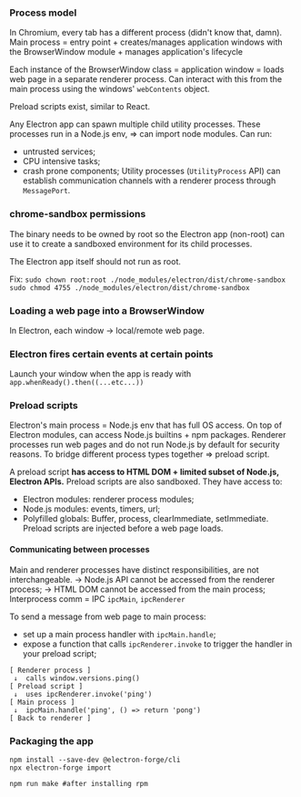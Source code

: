 ### Process model
In Chromium, every tab has a different process (didn't know that, damn).
Main process = entry point + creates/manages application windows with the BrowserWindow module + manages application's lifecycle

Each instance of the BrowserWindow class = application window = loads web page in a separate renderer process. Can interact with this from the main process using the windows' `webContents` object.

Preload scripts exist, similar to React.

Any Electron app can spawn multiple child utility processes. These processes run in a Node.js env, => can import node modules. Can run:
- untrusted services;
- CPU intensive tasks;
- crash prone components;
Utility processes (`UtilityProcess` API) can establish communication channels with a renderer process through `MessagePort`.

### chrome-sandbox permissions
The binary needs to be owned by root so the Electron app (non-root) can use it to create a sandboxed environment for its child processes. 

The Electron app itself should not run as root.

Fix:
`sudo chown root:root ./node_modules/electron/dist/chrome-sandbox`
`sudo chmod 4755 ./node_modules/electron/dist/chrome-sandbox`

### Loading a web page into a BrowserWindow
In Electron, each window -> local/remote web page.

### Electron fires certain events at certain points
Launch your window when the app is ready with
`app.whenReady().then((...etc...))`

### Preload scripts
Electron's main process = Node.js env that has full OS access.
On top of Electron modules, can access Node.js builtins + npm packages.
Renderer processes run web pages and do not run Node.js by default for security reasons.
To bridge different process types together => preload script.

A preload script **has access to HTML DOM + limited subset of Node.js, Electron APIs.**
Preload scripts are also sandboxed. They have access to:
- Electron modules: renderer process modules;
- Node.js modules: events, timers, url;
- Polyfilled globals: Buffer, process, clearImmediate, setImmediate.
Preload scripts are injected before a web page loads.


#### Communicating between processes
Main and renderer processes have distinct responsibilities, are not interchangeable.
-> Node.js API cannot be accessed from the renderer process;
-> HTML DOM cannot be accessed from the main process;
Interprocess comm = IPC
`ipcMain`, `ipcRenderer`

To send a message from web page to main process:
- set up a main process handler with `ipcMain.handle`;
- expose a function that calls `ipcRenderer.invoke` to trigger the handler in your preload script;
```
[ Renderer process ]
 ↓  calls window.versions.ping()
[ Preload script ]
 ↓  uses ipcRenderer.invoke('ping')
[ Main process ]
 ↓  ipcMain.handle('ping', () => return 'pong')
[ Back to renderer ]
```

### Packaging the app
```
npm install --save-dev @electron-forge/cli
npx electron-forge import

npm run make #after installing rpm
```